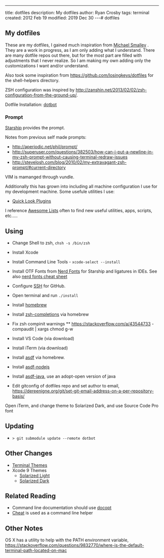 ---

title: dotfiles
description: My dotfiles
author: Ryan Crosby
tags: terminal
created: 2012 Feb 19
modified: 2019 Dec 30
---# dotfiles

## My dotfiles

These are my dotfiles, I gained much inspiration from
[Michael Smalley](http://blog.smalleycreative.com/tutorials/using-git-and-github-to-manage-your-dotfiles/)
. They are a work in progress, as I am only adding what I understand. There are many dotfile repos out
there, but for the most part are filled with adjustments that I never realize. So I am making my own
adding only the customizations I want and/or understand.

Also took some inspiration from https://github.com/losingkeys/dotfiles for the shell-helpers directory.

ZSH configuration was inspired by http://zanshin.net/2013/02/02/zsh-configuration-from-the-ground-up/.

Dotfile Installation: [dotbot](https://github.com/anishathalye/dotbot/)

### Prompt

[Starship](https://starship.rs/) provides the prompt.

Notes from previous self made prompts:
- http://aperiodic.net/phil/prompt/
- http://superuser.com/questions/382503/how-can-i-put-a-newline-in-my-zsh-prompt-without-causing-terminal-redraw-issues
- http://stevelosh.com/blog/2010/02/my-extravagant-zsh-prompt/#current-directory

VIM is mamanged through vundle.

Additionally this has grown into including all machine configuration I use for my development machine. Some usefule
utilities I use:

- [Quick Look Plugins](https://github.com/sindresorhus/quick-look-plugins)

I reference [Awesome Lists](https://github.com/sindresorhus/awesome) often to find new useful utilities, apps, scripts,
etc.....

## Using

- Change Shell to zsh, `chsh -s /bin/zsh`

- Install Xcode

- Install Command Line Tools - `xcode-select --install`

- Install OTF Fonts from [Nerd Fonts](https://www.nerdfonts.com/font-downloads) for Starship and ligatures in IDEs. See also [nerd fonts cheat sheet](https://www.nerdfonts.com/cheat-sheet)

- Configure [SSH](https://docs.github.com/en/github/authenticating-to-github/connecting-to-github-with-ssh) for GitHub.

- Open terminal and run `./install`

- Install [homebrew](https://brew.sh/)

- Install [zsh-completions](https://github.com/zsh-users/zsh-completions) via homebrew

- Fix zsh compinit warnings
  \*\* https://stackoverflow.com/a/43544733 - compaudit | xargs chmod g-w

- Install VS Code (via download)

- Install iTerm (via download)

- Install [asdf](https://asdf-vm.com/#/) via homebrew.

- Install [asdf-nodejs](https://github.com/asdf-vm/asdf-nodejs)

- Install [asdf-java](https://github.com/halcyon/asdf-java), use an adopt-open version of java

- Edit gitconfig of dotfiles repo and set author to email, https://dereenigne.org/git/set-git-email-address-on-a-per-repository-basis/

Open iTerm, and change theme to Solarized Dark, and use Source Code Pro font

## Updating

- `> git submodule update --remote dotbot`

## Other Changes

- [Terminal Themes](https://github.com/lysyi3m/osx-terminal-themes)
- Xcode 9 Themes
  - [Solarized Light](https://github.com/nelsyeung/Solarized-Light-for-Xcode)
  - [Solarized Dark](https://github.com/ArtSabintsev/Solarized-Dark-for-Xcode)

## Related Reading

- Command line documentation should use [docopt](http://docopt.org/)
- [Cheat](https://github.com/cheat/cheat) is used as a command line helper

## Other Notes

OS X has a utility to help with the PATH environment variable, https://stackoverflow.com/questions/9832770/where-is-the-default-terminal-path-located-on-mac

